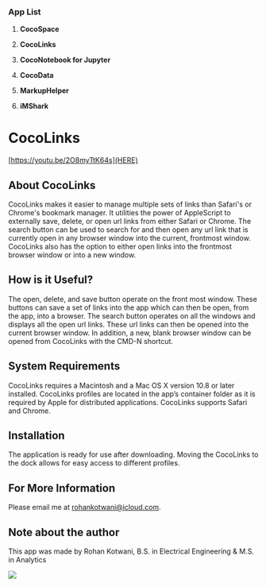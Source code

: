 ### App List

1. **CocoSpace** 

2. **CocoLinks** 

3. **CocoNotebook for Jupyter**

4. **CocoData**

5. **MarkupHelper**

6. **iMShark**

# CocoLinks

[https://youtu.be/2O8myTtK64s](HERE)

## About CocoLinks

CocoLinks makes it easier to manage multiple sets of links than Safari's or Chrome's bookmark manager. It utilities the power of AppleScript to externally save, delete, or open url links from either Safari or Chrome. The search button can be used to search for and then open any url link that is currently open in any browser window into the current, frontmost window. CocoLinks also has the option to either open links into the frontmost browser window or into a new window.

## How is it Useful?

The open, delete, and save button operate on the front most window. These buttons can save a set of links into the app which can then be open, from the app, into a browser. The search button operates on all the windows and displays all the open url links. These url links can then be opened into the current browser window. In addition, a new, blank browser window can be opened from CocoLinks with the CMD-N shortcut.

## System Requirements

CocoLinks requires a Macintosh and a Mac OS X version 10.8 or later installed. CocoLinks profiles are located in the app’s container folder as it is required by Apple for distributed applications. CocoLinks supports Safari and Chrome.

## Installation

The application is ready for use after downloading. Moving the CocoLinks to the dock allows for easy access to different profiles.

## For More Information

Please email me at rohankotwani@icloud.com.

## Note about the author

This app was made by Rohan Kotwani, B.S. in Electrical Engineering & M.S. in Analytics

![](http://is2.mzstatic.com/image/thumb/Purple118/v4/d0/74/2c/d0742c04-fd35-0802-ecf3-a20882a6efff/source/350x350bb.png)
